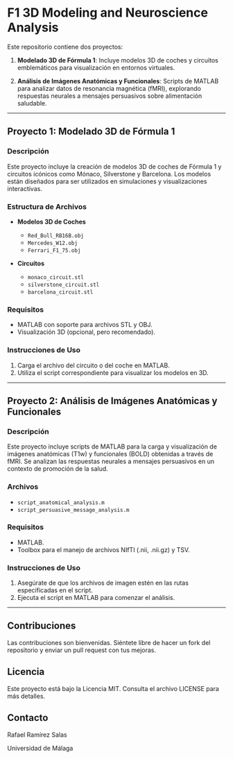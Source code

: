 # F1 3D Modeling and Neuroscience Analysis

Este repositorio contiene dos proyectos:

1. **Modelado 3D de Fórmula 1**: Incluye modelos 3D de coches y circuitos emblemáticos para visualización en entornos virtuales.

2. **Análisis de Imágenes Anatómicas y Funcionales**: Scripts de MATLAB para analizar datos de resonancia magnética (fMRI), explorando respuestas neurales a mensajes persuasivos sobre alimentación saludable.

---

## Proyecto 1: Modelado 3D de Fórmula 1

### Descripción

Este proyecto incluye la creación de modelos 3D de coches de Fórmula 1 y circuitos icónicos como Mónaco, Silverstone y Barcelona. Los modelos están diseñados para ser utilizados en simulaciones y visualizaciones interactivas.

### Estructura de Archivos

- **Modelos 3D de Coches**
  - `Red_Bull_RB16B.obj`
  - `Mercedes_W12.obj`
  - `Ferrari_F1_75.obj`

- **Circuitos**
  - `monaco_circuit.stl`
  - `silverstone_circuit.stl`
  - `barcelona_circuit.stl`

### Requisitos

- MATLAB con soporte para archivos STL y OBJ.
- Visualización 3D (opcional, pero recomendado).

### Instrucciones de Uso

1. Carga el archivo del circuito o del coche en MATLAB.
2. Utiliza el script correspondiente para visualizar los modelos en 3D.

---

## Proyecto 2: Análisis de Imágenes Anatómicas y Funcionales

### Descripción

Este proyecto incluye scripts de MATLAB para la carga y visualización de imágenes anatómicas (T1w) y funcionales (BOLD) obtenidas a través de fMRI. Se analizan las respuestas neurales a mensajes persuasivos en un contexto de promoción de la salud.

### Archivos

- `script_anatomical_analysis.m`
- `script_persuasive_message_analysis.m`

### Requisitos

- MATLAB.
- Toolbox para el manejo de archivos NIfTI (.nii, .nii.gz) y TSV.

### Instrucciones de Uso

1. Asegúrate de que los archivos de imagen estén en las rutas especificadas en el script.
2. Ejecuta el script en MATLAB para comenzar el análisis.

---

## Contribuciones

Las contribuciones son bienvenidas. Siéntete libre de hacer un fork del repositorio y enviar un pull request con tus mejoras.

## Licencia

Este proyecto está bajo la Licencia MIT. Consulta el archivo LICENSE para más detalles.

## Contacto

Rafael Ramírez Salas

Universidad de Málaga
